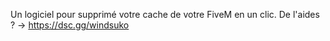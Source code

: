 Un logiciel pour supprimé votre cache de votre FiveM en un clic.
De l'aides ? -> https://dsc.gg/windsuko
